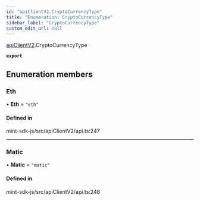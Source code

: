 ```yaml
---
id: "apiClientV2.CryptoCurrencyType"
title: "Enumeration: CryptoCurrencyType"
sidebar_label: "CryptoCurrencyType"
custom_edit_url: null
---
```


[apiClientV2](../modules/apiClientV2).CryptoCurrencyType

**`export`**

## Enumeration members

### Eth

• **Eth** = `"eth"`

#### Defined in

mint-sdk-js/src/apiClientV2/api.ts:247

___

### Matic

• **Matic** = `"matic"`

#### Defined in

mint-sdk-js/src/apiClientV2/api.ts:248
